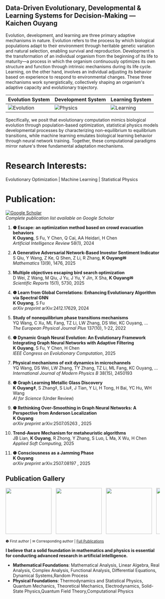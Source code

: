 ## Data-Driven Evolutionary, Developmental & Learning Systems for Decision-Making — Kaichen Ouyang

Evolution, development, and learning are three primary adaptive mechanisms in nature. Evolution refers to the process by which biological populations adapt to their environment through heritable genetic variation and natural selection, enabling survival and reproduction. Development is the transformation of an individual organism from the beginning of its life to maturity—a process in which the organism continuously optimizes its own structure and function through intrinsic mechanisms during its life cycle. Learning, on the other hand, involves an individual adjusting its behavior based on experience to respond to environmental changes. These three mechanisms work synergistically, collectively shaping an organism's adaptive capacity and evolutionary trajectory.

| Evolution System | Development System | Learning System |
|-----------|---------|----------|
| ![Evolution](https://github.com/user-attachments/assets/cf8114fc-b939-43f9-a3c8-c1042b3c5843) | ![Physics](https://github.com/user-attachments/assets/c1b6f206-1bad-4a5f-b927-ee69c29a3e41) | ![Learning](https://github.com/user-attachments/assets/66ac966a-cfd4-4b86-a0e1-dd90544e3a30) |

Specifically, we posit that evolutionary computation mimics biological evolution through population-based optimization, statistical physics models developmental processes by characterizing non-equilibrium to equilibrium transitions, while machine learning emulates biological learning behavior through neural network training. Together, these computational paradigms mirror nature's three fundamental adaptation mechanisms.

# Research Interests: 
Evolutionary Optimization | Machine Learning | Statistical Physics

# Publication:

[![Google Scholar](https://img.shields.io/badge/Google_Scholar-Profile-blue?style=flat&logo=google-scholar)](https://scholar.google.com/citations?user=mbXU6jIAAAAJ&hl=en)  
*Complete publication list available on Google Scholar*

1.  **❶ Escape: an optimization method based on crowd evacuation behaviors**  
    **K Ouyang**, S Fu, Y Chen, Q Cai, AA Heidari, H Chen  
    *Artificial Intelligence Review* 58(1), 2024  

2.  **A Generative Adversarial Network-Based Investor Sentiment Indicator**  
    S Qiu, Y Wang, Z Ke, Q Shen, Z Li, R Zhang, **K Ouyang✉**  
    *Mathematics* 13(9), 1476, 2025  

3.  **Multiple objectives escaping bird search optimization**  
    D Wei, Z Wang, M Qiu, J Yu, J Yu, Y Jin, X Sha, **K Ouyang✉**  
    *Scientific Reports* 15(1), 5730, 2025  

4.  **❶ Learn from Global Correlations: Enhancing Evolutionary Algorithm via Spectral GNN**  
    **K Ouyang**, S Fu  
    *arXiv preprint* arXiv:2412.17629, 2024  

5.  **Study of nonequilibrium phase transitions mechanisms**  
    YQ Wang, C Xu, ML Fang, TZ Li, LW Zhang, DS Wei, KC Ouyang, ...  
    *The European Physical Journal Plus* 137(10), 1-22, 2022  

6.  **❶ Dynamic Graph Neural Evolution: An Evolutionary Framework Integrating Graph Neural Networks with Adaptive Filtering**  
    **K Ouyang**, S Fu, Y Chen, H Chen  
    *IEEE Congress on Evolutionary Computation*, 2025  

7.  **Physical mechanisms of exit dynamics in microchannels**  
    YQ Wang, DS Wei, LW Zhang, TY Zhang, TZ Li, ML Fang, KC Ouyang, ...  
    *International Journal of Modern Physics B* 38(15), 2450193  

8.  **❶ Graph Learning Metallic Glass Discovery**  
    **K Ouyang‡**, S Zhang‡, S Liu‡, J Tian, Y Li, H Tong, H Bai, YC Hu, WH Wang  
    *AI for Science* (Under Review)
    
9.  **❶ Rethinking Over-Smoothing in Graph Neural Networks: A Perspective from Anderson Localization**  
    **K Ouyang**  
    *arXiv preprint* arXiv:2507.05263 , 2025

10. **Trend-Aware Mechanism for metaheuristic algorithms**  
    JB Lian, **K Ouyang**, R Zhong, Y Zhang, S Luo, L Ma, X Wu, H Chen  
    *Applied Soft Computing*, 2025

11. **❶ Consciousness as a Jamming Phase**  
    **K Ouyang**  
    *arXiv preprint* arXiv.2507.08197 , 2025
    
## Publication Gallery
<div style="overflow-x: auto; white-space: nowrap;">
  <img src="https://github.com/user-attachments/assets/fed7b6c1-7806-471b-a591-863fa509f867" height="150" style="display: inline-block; margin-right: 10px;">
  <img src="https://github.com/user-attachments/assets/bc4c89da-826f-4fa2-a391-7be66fb04e85" height="150" style="display: inline-block; margin-right: 10px;">
  <img src="https://github.com/user-attachments/assets/e8af1c48-fc8a-47c5-8a80-917906c88dce" height="150" style="display: inline-block; margin-right: 10px;">
  <img src="https://github.com/user-attachments/assets/88ef3402-cc5a-423b-928a-fe24f915fa43" height="150" style="display: inline-block; margin-right: 10px;">
  <img src="https://github.com/user-attachments/assets/aacc46e4-b6ba-4c67-9dda-45c74ed895e5" height="150" style="display: inline-block; margin-right: 10px;">
  <img src="https://github.com/user-attachments/assets/791127fe-84c6-4935-8e63-4f3bc4eb76c3" height="150" style="display: inline-block; margin-right: 10px;">
  <img src="https://github.com/user-attachments/assets/14f71135-bc34-4d5e-8640-7a80938634b0" height="150" style="display: inline-block; margin-right: 10px;">
  <img src="https://github.com/user-attachments/assets/cbce6541-e06c-4435-8549-3e03ade74ddf" height="150" style="display: inline-block;">
  <img src="https://github.com/user-attachments/assets/13cf97f6-516d-486b-b104-42d8e4f0f049" height="150" style="display: inline-block;">

</div>

<sub>❶ First author | ✉ Corresponding author | [Full Publications](https://scholar.google.com/citations?user=mbXU6jIAAAAJ&hl=en)</sub>

**I believe that a solid foundation in mathematics and physics is essential for conducting advanced research in artificial intelligence.**

- **Mathematical Foundations**: Mathematical Analysis, Linear Algebra, Real Analysis, Complex Analysis, Functional Analysis, Differential Equations, Dynamical Systems,Random Process  
- **Physical Foundations**: Thermodynamics and Statistical Physics, Quantum Mechanics, Theoretical Mechanics, Electrodynamics, Solid-State Physics,Quantum Field Theory,Computational Physics
